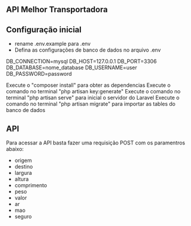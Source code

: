 ## API Melhor Transportadora

## Configuração inicial
- rename .env.example para .env
- Defina as configurações de banco de dados no arquivo .env

DB_CONNECTION=mysql
DB_HOST=127.0.0.1
DB_PORT=3306
DB_DATABASE=nome_database
DB_USERNAME=user
DB_PASSWORD=password

Execute o "composer install" para obter as dependencias
Execute o comando no terminal "php artisan key:generate"
Execute o comando no terminal "php artisan serve" para inicial o servidor do Laravel
Execute o comando no terminal "php artisan migrate" para importar as tables do banco de dados


## API
Para acessar a API basta fazer uma requisição POST com os paramentros abaixo:
- origem 
- destino
- largura
- altura
- comprimento
- peso
- valor
- ar
- mao
- seguro